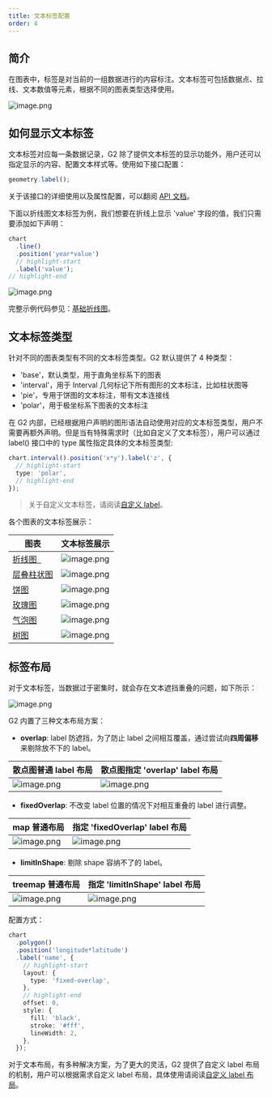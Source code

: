 ```yaml
---
title: 文本标签配置
order: 4
---
```


## 简介

在图表中，标签是对当前的一组数据进行的内容标注。文本标签可包括数据点、拉线、文本数值等元素，根据不同的图表类型选择使用。

![image.png](https://gw.alipayobjects.com/mdn/rms_f5c722/afts/img/A*qikhQZ--sIsAAAAAAAAAAABkARQnAQ)

## 如何显示文本标签

文本标签对应每一条数据记录，G2 除了提供文本标签的显示功能外，用户还可以指定显示的内容、配置文本样式等。使用如下接口配置：

```typescript
geometry.label();
```

关于该接口的详细使用以及属性配置，可以翻阅 [API 文档](../../../api/general/label)。

下面以折线图文本标签为例，我们想要在折线上显示 'value' 字段的值，我们只需要添加如下声明：

```typescript
chart
  .line()
  .position('year*value')
  // highlight-start
  .label('value');
// highlight-end
```

![image.png](https://gw.alipayobjects.com/mdn/rms_f5c722/afts/img/A*ZCTfQamJWdwAAAAAAAAAAABkARQnAQ)

完整示例代码参见：[基础折线图](../../../examples/line/basic)。

## 文本标签类型

针对不同的图表类型有不同的文本标签类型。G2 默认提供了 4 种类型：

- 'base'，默认类型，用于直角坐标系下的图表
- 'interval'，用于 Interval 几何标记下所有图形的文本标注，比如柱状图等
- 'pie'，专用于饼图的文本标注，带有文本连接线
- 'polar'，用于极坐标系下图表的文本标注

在 G2 内部，已经根据用户声明的图形语法自动使用对应的文本标签类型，用户不需要再额外声明。但是当有特殊需求时（比如自定义了文本标签），用户可以通过 label() 接口中的 type 属性指定具体的文本标签类型:

```typescript
chart.interval().position('x*y').label('z', {
  // highlight-start
  type: 'polar',
  // highlight-end
});
```

> 关于自定义文本标签，请阅读[自定义 label](../developer/registerlabel)。

各个图表的文本标签展示：

| 图表                                                         | 文本标签展示                                                                                        |
| ------------------------------------------------------------ | --------------------------------------------------------------------------------------------------- |
| [折线图  ](../../../examples/component/label#line2)          | ![image.png](https://gw.alipayobjects.com/mdn/rms_f5c722/afts/img/A*nZuMQ6zuwyoAAAAAAAAAAABkARQnAQ) |
| [层叠柱状图](../../../examples/gallery/column#column11)      | ![image.png](https://gw.alipayobjects.com/mdn/rms_f5c722/afts/img/A*YE8BS4GAIiwAAAAAAAAAAABkARQnAQ) |
| [饼图](../../../examples/component/label#pie1)               | ![image.png](https://gw.alipayobjects.com/mdn/rms_f5c722/afts/img/A*UgeASIcU06cAAAAAAAAAAABkARQnAQ) |
| [玫瑰图](../../../examples/pie/rose#rose)                    | ![image.png](https://gw.alipayobjects.com/mdn/rms_f5c722/afts/img/A*2GUNQ7o2fs4AAAAAAAAAAABkARQnAQ) |
| [气泡图](../../../examples/point/bubble#bubble-text)         | ![image.png](https://gw.alipayobjects.com/mdn/rms_f5c722/afts/img/A*YhT2QK4OxDcAAAAAAAAAAABkARQnAQ) |
| [树图](../../../examples/relation/relation#radial-tidy-tree) | ![image.png](https://gw.alipayobjects.com/mdn/rms_f5c722/afts/img/A*sQQSTY7Em2AAAAAAAAAAAABkARQnAQ) |

## 标签布局

对于文本标签，当数据过于密集时，就会存在文本遮挡重叠的问题，如下所示：

![image.png](https://gw.alipayobjects.com/mdn/rms_f5c722/afts/img/A*kwt5RalWEQIAAAAAAAAAAABkARQnAQ)

G2 内置了三种文本布局方案：

- **overlap**: label 防遮挡，为了防止 label 之间相互覆盖，通过尝试向**四周偏移**来剔除放不下的 label。

| 散点图普通 label 布局                                                                               | 散点图指定 'overlap' label 布局                                                                     |
| :-------------------------------------------------------------------------------------------------- | --------------------------------------------------------------------------------------------------- |
| ![image.png](https://gw.alipayobjects.com/mdn/rms_f5c722/afts/img/A*ki1QQYCLHNMAAAAAAAAAAABkARQnAQ) | ![image.png](https://gw.alipayobjects.com/mdn/rms_f5c722/afts/img/A*sDrwR5TaVZEAAAAAAAAAAABkARQnAQ) |

- **fixedOverlap**: 不改变 label 位置的情况下对相互重叠的 label 进行调整。

| map 普通布局                                                                                        | 指定 'fixedOverlap' label 布局                                                                      |
| :-------------------------------------------------------------------------------------------------- | --------------------------------------------------------------------------------------------------- |
| ![image.png](https://gw.alipayobjects.com/mdn/rms_f5c722/afts/img/A*wk0WSZtriRAAAAAAAAAAAABkARQnAQ) | ![image.png](https://gw.alipayobjects.com/mdn/rms_f5c722/afts/img/A*e8xtSqJMGMkAAAAAAAAAAABkARQnAQ) |

- **limitInShape**: 剔除 shape 容纳不了的 label。

| treemap 普通布局                                                                                    | 指定 'limitInShape' label 布局                                                                      |
| :-------------------------------------------------------------------------------------------------- | --------------------------------------------------------------------------------------------------- |
| ![image.png](https://gw.alipayobjects.com/mdn/rms_f5c722/afts/img/A*hI46TrDtlFcAAAAAAAAAAABkARQnAQ) | ![image.png](https://gw.alipayobjects.com/mdn/rms_f5c722/afts/img/A*81mZT4lSviAAAAAAAAAAAABkARQnAQ) |

配置方式：

```typescript
chart
  .polygon()
  .position('longitude*latitude')
  .label('name', {
    // highlight-start
    layout: {
      type: 'fixed-overlap',
    },
    // highlight-end
    offset: 0,
    style: {
      fill: 'black',
      stroke: '#fff',
      lineWidth: 2,
    },
  });
```

对于文本布局，有多种解决方案，为了更大的灵活，G2 提供了自定义 label 布局的机制，用户可以根据需求自定义 label 布局，具体使用请阅读[自定义 label 布局](../../../api/advanced/register-label/#自定义-label-布局函数)。
